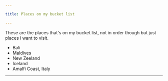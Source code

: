 ```yaml
---

title: Places on my bucket list

---
```


These are the places that's on my bucket list, not in order though but just places i want to visit. 

- Bali
- Maldives
- New Zeeland
- Iceland
- Amalfi Coast, Italy

---
